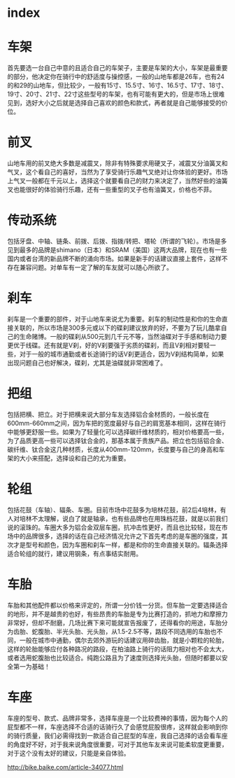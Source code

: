 # index

<!--
create time: 2015-09-08 23:07:49
Author: amoblin

This file is created by Marboo<http://marboo.io> template file $MARBOO_HOME/.media/starts/default.md
本文件由 Marboo<http://marboo.io> 模板文件 $MARBOO_HOME/.media/starts/default.md 创建
-->

# 车架

首先要选一台自己中意的且适合自己的车架子，主要是车架的大小，车架是最重要的部分，他决定你在骑行中的舒适度与操控感，一般的山地车都是26车，也有24的和29的山地车，但比较少，一般有15寸、15.5寸、16寸、16.5寸、17寸、18寸、19寸、20寸、21寸、22寸这些型号的车架，也有可能有更大的，但是市场上很难见到，选好大小之后就是选择自己喜欢的颜色和款式，再者就是自己能够接受的价位。

# 前叉

山地车用的前叉绝大多数是减震叉，除非有特殊要求用硬叉子，减震叉分油簧叉和气叉，这个看自己的喜好，当然为了享受骑行乐趣气叉绝对让你体验的更好。市场上气叉一般都在千元以上，选择这个就要看自己的财力来决定了，当然好些的油簧叉也能很好的体验骑行乐趣，还有一些重型的叉子也有油簧叉，价格也不菲。 

# 传动系统

包括牙盘、中轴、链条、前拨、后拨、指拨/转把、塔轮（所谓的飞轮）。市场是多见到最多的品牌是shimano（日本）和SRAM（美国）这两大品牌，现在也有一些国内或者台湾的新品牌不断的涌向市场。如果是新手的话建议直接上套件，这样不存在兼容问题。对单车有一定了解的车友就可以随心所欲了。 

# 刹车

刹车是一个重要的部件，对于山地车来说尤为重要。刹车的制动性是和你的生命直接关联的，所以市场是300多元或以下的碟刹建议放弃的好，不要为了玩儿酷拿自己的生命赌博。一般的碟刹从500元到几千元不等，当然油碟对于手感和制动力要更优于线碟。还有就是V刹，好的V刹要强于劣质的碟刹，而且V刹相对要轻一些，对于一般的城市通勤或者长途骑行的话V刹更适合，因为V刹结构简单，如果出现问题自己也好解决，碟刹，尤其是油碟就非常困难了。 

# 把组

包括把横、把立。对于把横来说大部分车友选择铝合金材质的，一般长度在600mm-660mm之间，因为车把的宽度最好与自己的肩宽基本相同，这样在骑行中能够更舒服一些。如果为了轻量化可以选择碳纤维材质的，相对价格要高一些，为了品质更高一些可以选择钛合金的，那基本属于贵族产品。把立也包括铝合金、碳纤维、钛合金这几种材质，长度从400mm-120mm，长度要与自己的身高和车架的大小来搭配，选择设和自己的尤为重要。

# 轮组

包括花鼓（车轴）、辐条、车圈。目前市场中花鼓多为培林花鼓，前2后4培林，有人对培林不太理解，说白了就是轴承，也有些品牌也在用珠档花鼓，就是以前我们说的滚珠的。车圈大多为铝合金双层车圈，抗冲击性更好，而且也比较轻，现在市场中的品牌很多，选择的话在自己经济情况允许之下首先考虑的是车圈的强度，其次才是型号和颜色，因为车圈和刹车一样，都是和你的生命直接关联的。辐条选择适合轮组的就行，建议用钢条，有点事结实耐用。

# 车胎

车胎和其他配件都以价格来评定的，所谓一分价钱一分货。但车胎一定要选择适合的地形，并不是越贵的也好，有些昂贵的车胎是专为比赛打造的，抓地力和摩擦力非常好，但却不耐磨，几场比赛下来可能就宣告报废了，还得看你的用途，车胎分为齿胎、蛇腹胎、半光头胎、光头胎，从1.5-2.5不等，路段不同选用的车胎也不同，一般在城市中通勤，偶尔去郊外游玩的话建议用碎齿胎，就是小颗粒的轮胎，这样的轮胎能够应付各种路况的路段，在柏油路上骑行的话阻力相对也不会太大，或者选用蛇腹胎也比较适合。纯跑公路且为了速度则选择光头胎，但随时都要以安全第一为基础！

# 车座

车座的型号、款式、品牌非常多，选择车座是一个比较费神的事情，因为每个人的屁型都不一样，车座选择不合适的话骑行久了会感觉屁股很疼，这样就会影响到你的骑行质量，我们必需得找到一款适合自己屁型的车座，我自己选择的话会看车座的角度好不好，对于我来说角度很重要，可对于其他车友来说可能柔软度更重要，对于这个没有太好的建议，只能是亲自体验。

http://bike.baike.com/article-34077.html

